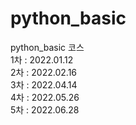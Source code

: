 # python_basic
python_basic 코스  
1차 : 2022.01.12  
2차 : 2022.02.16  
3차 : 2022.04.14  
4차 : 2022.05.26  
5차 : 2022.06.28  

